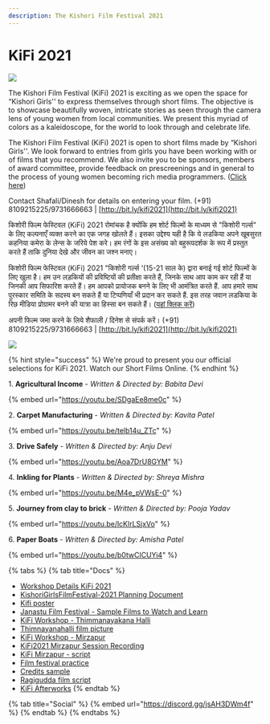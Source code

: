 ```yaml
---
description: The Kishori Film Festival 2021
---
```


# KiFi 2021

![](<../.gitbook/assets/kifi2021\_01july21\_poster21 (1).jpg>)

The Kishori Film Festival (KiFi) 2021 is exciting as we open the space for “Kishori Girls'' to express themselves through short films. The objective is to showcase beautifully woven, intricate stories as seen through the camera lens of young women from local communities. We present this myriad of colors as a kaleidoscope, for the world to look through and celebrate life.

The Kishori Film Festival (KiFi) 2021 is open to short films made by “Kishori Girls''. We look forward to entries from girls you have been working with or of films that you recommend. We also invite you to be sponsors, members of award committee, provide feedback on prescreenings and in general to the process of young women becoming rich media programmers. ([Click here](https://forms.gle/Kjh8ZVBZ2Y3vxC266))

Contact Shafali/Dinesh for details on entering your film. (+91) 8109215225/9731666663 | [http://bit.ly/kifi2021](http://bit.ly/kifi2021)

किशोरी फिल्म फेस्टिवल (KiFi) 2021 रोमांचक है क्योंकि हम शोर्ट फिल्मों के माध्यम से "किशोरी गर्ल्स" के लिए कल्पनाएँ व्यक्त करने का एक जगह खोलते हैं। इसका उद्देश्य यही है कि ये लडकिया अपने खूबसुरत कहनिया कमेरा के लेन्स के जरिये पेश करे। हम रंगों के इस असंख्य को बहुरूपदर्शक के रूप में प्रस्तुत करते हैं ताकि दुनिया देखे और जीवन का जश्न मनाए।&#x20;

किशोरी फिल्म फेस्टिवल (KiFi) 2021 "किशोरी गर्ल्स '(15-21 साल के) द्वारा बनाई गई शोर्ट फिल्मों के लिए खुला है। हम उन लड़कियों की प्रविष्टियों की प्रतीक्षा करते हैं, जिनके साथ आप काम कर रही हैं या जिनकी आप सिफारिश करते हैं। हम आपको प्रायोजक बनने के लिए भी आमंत्रित करते हैं. आप हमारे साथ पुरस्कार समिति के सदस्य बन सकते हैं या टिप्पणियाँ भी प्रदान कर सकते हैं. इस तरह जवान लडकिया के रिछ मीडिया प्रोग्रामर बनने की यात्रा का हिस्सा बन सकते हैं। ([यहां क्लिक करें](https://forms.gle/Kjh8ZVBZ2Y3vxC266))&#x20;

अपनी फिल्म जमा करने के लिये शैफाली / दिनेश से संपर्क करें। (+91) 8109215225/9731666663 | [http://bit.ly/kifi2021](http://bit.ly/kifi2021)

![](../.gitbook/assets/kifi\_banner\_image3.png)

{% hint style="success" %}
We're proud to present you our official selections for KiFi 2021. Watch our Short Films Online.
{% endhint %}

1\. **Agricultural Income** - _Written & Directed by: Babita Devi_

{% embed url="https://youtu.be/SDgaEe8me0c" %}

2\. **Carpet Manufacturing** - _Written & Directed by: Kavita Patel_

{% embed url="https://youtu.be/telb14u_ZTc" %}

3\. **Drive Safely** - _Written & Directed by: Anju Devi_

{% embed url="https://youtu.be/Aoa7DrU8GYM" %}

4\. **Inkling for Plants** -  _Written & Directed by: Shreya Mishra_

{% embed url="https://youtu.be/M4e_pVWsE-0" %}

5\. **Journey from clay to brick** - _Written & Directed by: Pooja Yadav_

{% embed url="https://youtu.be/lcKlrLSjxVo" %}

6\. **Paper Boats** - _Written & Directed by: Amisha Patel_

{% embed url="https://youtu.be/b0twClCUYi4" %}

{% tabs %}
{% tab title="Docs" %}
* [Workshop Details KiFi 2021](https://docs.google.com/document/d/1tEN7q9VwqdsR9mjx5Tg1wkiMx\_e\_Q0Hnx7zB37YwQvo/edit#heading=h.pcatokv7wn8g)
* [KishoriGirlsFilmFestival-2021 Planning Document](https://drive.google.com/file/d/18i58-bQOahOnDa5IOiS8G\_Xq\_92BMkUT/view)
* [Kifi poster](https://drive.google.com/file/d/1cU\_zuFjMoTbddVDrdECvfV7v66YiUtMU/view?usp=sharing)
* [Janastu Film Festival - Sample Films to Watch and Learn](https://www.notion.so/fc6e5573989d4271afa271366a1055f6?v=b699d480b86b46afb691ad59e7c794e1)
* [KiFi Workshop - Thimmanayakana Halli](https://drive.google.com/drive/folders/1uGRrG-cUtp1yTY8FC4jR-64AK4beVtqc?usp=sharing)
* [Thimnayanahalli film picture](https://photos.app.goo.gl/HiAsjyh3pv4o5dTEA)
* [KiFi Workshop - Mirzapur](https://docs.google.com/document/d/1IHjdk-emJvxFOOtYdeUT44nCo8OH1vHDLVv0Qr6OfiI/edit?usp=sharing)
* [KiFi2021 Mirzapur Session Recording](https://drive.google.com/drive/folders/1GvqkLwQBViGyyHDzNMEjOlvfBxYvVqoM?usp=sharing)
* [KiFi Mirzapur - script](https://hackmd.io/EFpr83gDSTGtn40atiJkEA?view)
* [Film festival practice](https://drive.google.com/folderview?id=1Pl5Y0On9d2bsFf4uciCIQA\_82-vlOPiN)
* [Credits sample](https://jamboard.google.com/d/1w-Dh3xNExwrDLCKp5Ludg-7aZcl7o7xBq-LfnvDD99k/edit?usp=sharing)
* [Ragigudda film script](https://docs.google.com/document/d/1qq21LoyVoxEh\_D0vJbkMQfUkx2KkJVgQ2X2fJ4DZXTY/edit?usp=sharing)
* [KiFi Afterworks](https://docs.google.com/document/d/1pH\_MLEPsvUJKloenN9xzGXBWvdsNvx\_0-xGTaGLsFOM/edit?usp=drivesdk)
{% endtab %}

{% tab title="Social" %}
{% embed url="https://discord.gg/jsAH3DWm4f" %}
{% endtab %}
{% endtabs %}
